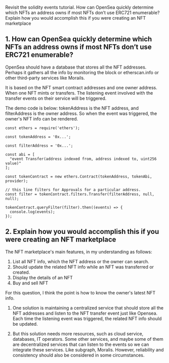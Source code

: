 
Revisit the solidity events tutorial. How can OpenSea quickly determine which NFTs an address owns if most NFTs don’t use ERC721 enumerable? Explain how you would accomplish this if you were creating an NFT marketplace



 ##  1. How can OpenSea quickly determine which NFTs an address owns if most NFTs don’t use ERC721 enumerable?

OpenSea should have a database that stores all the NFT addresses. Perhaps it gathers all the info by monitoring the block or etherscan.info or other third-party services like Morails.

It is based on the NFT smart contract addresses and one owner address. When one NFT mints or transfers. The listening event involved with the transfer events on their service will be triggered.

The demo code is below: tokenAddress is the NFT address, and filterAddress is the owner address. So when the event was triggered, the owner's NFT info can be rendered.

``` solidity
const ethers = require('ethers');

const tokenAddress = '0x...';

const filterAddress = '0x...';

const abi = [
  "event Transfer(address indexed from, address indexed to, uint256 value)"
];

const tokenContract = new ethers.Contract(tokenAddress, tokenAbi, provider);

// this line filters for Approvals for a particular address.
const filter = tokenContract.filters.Transfer(filterAddress, null, null);

tokenContract.queryFilter(filter).then((events) => {
  console.log(events);
});

```


## 2. Explain how you would accomplish this if you were creating an NFT marketplace

The NFT marketplace's main features, in my understanding as follows:
1. List all NFT info, which the NFT address or the owner can search.
2. Should update the related NFT info while an NFT was transferred or created.
3. Display the  details of an NFT
4. Buy and sell NFT

For this question, I think the point is how to know the owner's latest NFT info. 

1. One solution is maintaining a centralized service that should store all the NFT addresses and listen to the NFT transfer event just like Opensea. Each time the listening event was triggered, the related NFT info should be updated.

2. But this solution needs more resources, such as cloud service, databases, IT operators. Some other services, and maybe some of them are decentralized services that can listen to the events so we can  
integrate these services. Like subgraph, Moralis. However, reliability and consistency should also be considered in some circumstances. 







